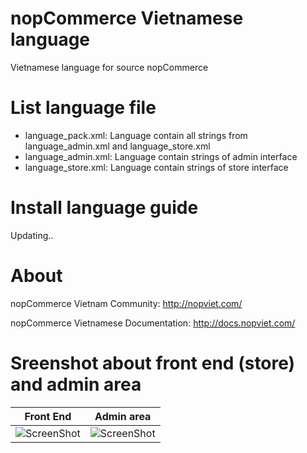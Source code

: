 # nopCommerce Vietnamese language
Vietnamese language for source nopCommerce

# List language file
* language_pack.xml: Language contain all strings from language_admin.xml and language_store.xml
* language_admin.xml: Language contain strings of admin interface
* language_store.xml: Language contain strings of store interface

# Install language guide
Updating..

# About 

nopCommerce Vietnam Community: http://nopviet.com/

nopCommerce Vietnamese Documentation: http://docs.nopviet.com/

# Sreenshot about front end (store) and admin area
Front End | Admin area
----|------
![ScreenShot](http://www.nopcommerce.com/images/demo/demo3.png) | ![ScreenShot](http://www.nopcommerce.com/images/demo/admindemo_500.png)
